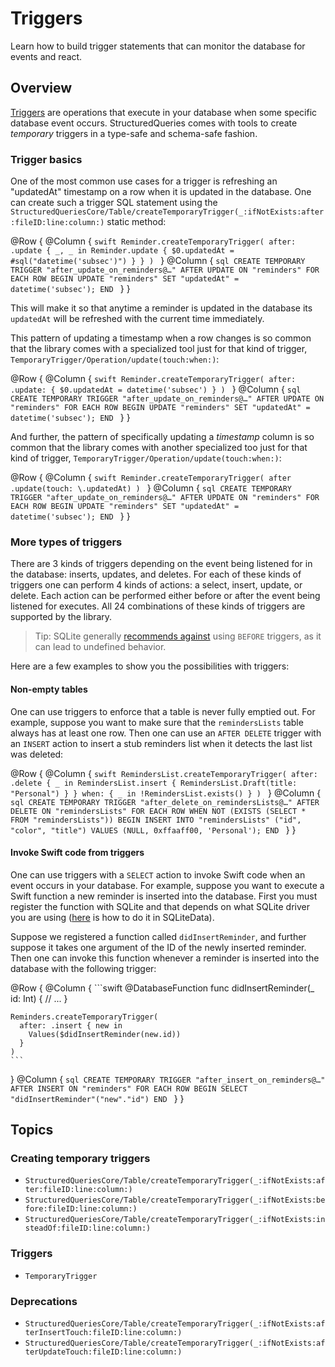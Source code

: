 # Triggers

Learn how to build trigger statements that can monitor the database for events and react.

## Overview

[Triggers](https://sqlite.org/lang_createtrigger.html) are operations that execute in your database
when some specific database event occurs. StructuredQueries comes with tools to create _temporary_
triggers in a type-safe and schema-safe fashion.

### Trigger basics

One of the most common use cases for a trigger is refreshing an "updatedAt" timestamp on a row when
it is updated in the database. One can create such a trigger SQL statement using the
``StructuredQueriesCore/Table/createTemporaryTrigger(_:ifNotExists:after:fileID:line:column:)``
static method:

@Row {
  @Column {
    ```swift
    Reminder.createTemporaryTrigger(
      after: .update { _, _ in
        Reminder.update {
          $0.updatedAt = #sql("datetime('subsec')")
        }
      }
    )
    ```
  }
  @Column {
    ```sql
    CREATE TEMPORARY TRIGGER "after_update_on_reminders@…"
    AFTER UPDATE ON "reminders"
    FOR EACH ROW
    BEGIN
      UPDATE "reminders"
      SET "updatedAt" = datetime('subsec');
    END
    ```
  }
}

This will make it so that anytime a reminder is updated in the database its `updatedAt` will be
refreshed with the current time immediately.

This pattern of updating a timestamp when a row changes is so common that the library comes with
a specialized tool just for that kind of trigger,
``TemporaryTrigger/Operation/update(touch:when:)``:

@Row {
  @Column {
    ```swift
    Reminder.createTemporaryTrigger(
      after: .update: {
        $0.updatedAt = datetime('subsec')
      }
    )
    ```
  }
  @Column {
    ```sql
    CREATE TEMPORARY TRIGGER "after_update_on_reminders@…"
    AFTER UPDATE ON "reminders"
    FOR EACH ROW
    BEGIN
      UPDATE "reminders"
      SET "updatedAt" = datetime('subsec');
    END
    ```
  }
}

And further, the pattern of specifically updating a _timestamp_ column is so common that the library
comes with another specialized too just for that kind of trigger,
``TemporaryTrigger/Operation/update(touch:when:)``:


@Row {
  @Column {
    ```swift
    Reminder.createTemporaryTrigger(
      after .update(touch: \.updatedAt)
    )
    ```
  }
  @Column {
    ```sql
    CREATE TEMPORARY TRIGGER "after_update_on_reminders@…"
    AFTER UPDATE ON "reminders"
    FOR EACH ROW
    BEGIN
      UPDATE "reminders"
      SET "updatedAt" = datetime('subsec');
    END
    ```
  }
}

### More types of triggers

There are 3 kinds of triggers depending on the event being listened for in the database: inserts,
updates, and deletes. For each of these kinds of triggers one can perform 4 kinds of actions: a
select, insert, update, or delete. Each action can be performed either before or after the event
being listened for executes. All 24 combinations of these kinds of triggers are supported by the
library.

> Tip: SQLite generally
> [recommends against](https://sqlite.org/lang_createtrigger.html#cautions_on_the_use_of_before_triggers)
> using `BEFORE` triggers, as it can lead to undefined behavior.

Here are a few examples to show you the possibilities with triggers:

#### Non-empty tables

One can use triggers to enforce that a table is never fully emptied out. For example, suppose you
want to make sure that the `remindersLists` table always has at least one row. Then one can use an
`AFTER DELETE` trigger with an `INSERT` action to insert a stub reminders list when it detects the
last list was deleted:

@Row {
  @Column {
    ```swift
    RemindersList.createTemporaryTrigger(
      after: .delete { _ in
        RemindersList.insert {
          RemindersList.Draft(title: "Personal")
        }
      } when: { _ in
        !RemindersList.exists()
      }
    )
    ```
  }
  @Column {
    ```sql
    CREATE TEMPORARY TRIGGER "after_delete_on_remindersLists@…"
    AFTER DELETE ON "remindersLists"
    FOR EACH ROW WHEN NOT (EXISTS (SELECT * FROM "remindersLists"))
    BEGIN
      INSERT INTO "remindersLists"
      ("id", "color", "title")
      VALUES
      (NULL, 0xffaaff00, 'Personal');
    END
    ```
  }
}

#### Invoke Swift code from triggers

One can use triggers with a `SELECT` action to invoke Swift code when an event occurs in your
database. For example, suppose you want to execute a Swift function a new reminder is inserted
into the database. First you must register the function with SQLite and that depends on what
SQLite driver you are using ([here][sqlite-data-add-function] is how to do it in SQLiteData).

Suppose we registered a function called `didInsertReminder`, and further suppose it takes one
argument of the ID of the newly inserted reminder. Then one can invoke this function whenever a
reminder is inserted into the database with the following trigger:

[sqlite-data-add-function]: https://swiftpackageindex.com/pointfreeco/sqlite-data/main/documentation/sqlitedata/database-52hin/add(function:)-1z12a

@Row {
  @Column {
    ```swift
    @DatabaseFunction
    func didInsertReminder(_ id: Int) {
      // ...
    }

    Reminders.createTemporaryTrigger(
      after: .insert { new in
        Values($didInsertReminder(new.id))
      }
    )
    ```
  }
  @Column {
    ```sql
    CREATE TEMPORARY TRIGGER "after_insert_on_reminders@…"
    AFTER INSERT ON "reminders"
    FOR EACH ROW
    BEGIN
      SELECT "didInsertReminder"("new"."id")
    END
    ```
  }
}


## Topics

### Creating temporary triggers

- ``StructuredQueriesCore/Table/createTemporaryTrigger(_:ifNotExists:after:fileID:line:column:)``
- ``StructuredQueriesCore/Table/createTemporaryTrigger(_:ifNotExists:before:fileID:line:column:)``
- ``StructuredQueriesCore/Table/createTemporaryTrigger(_:ifNotExists:insteadOf:fileID:line:column:)``

### Triggers

- ``TemporaryTrigger``

### Deprecations

- ``StructuredQueriesCore/Table/createTemporaryTrigger(_:ifNotExists:afterInsertTouch:fileID:line:column:)``
- ``StructuredQueriesCore/Table/createTemporaryTrigger(_:ifNotExists:afterUpdateTouch:fileID:line:column:)``
